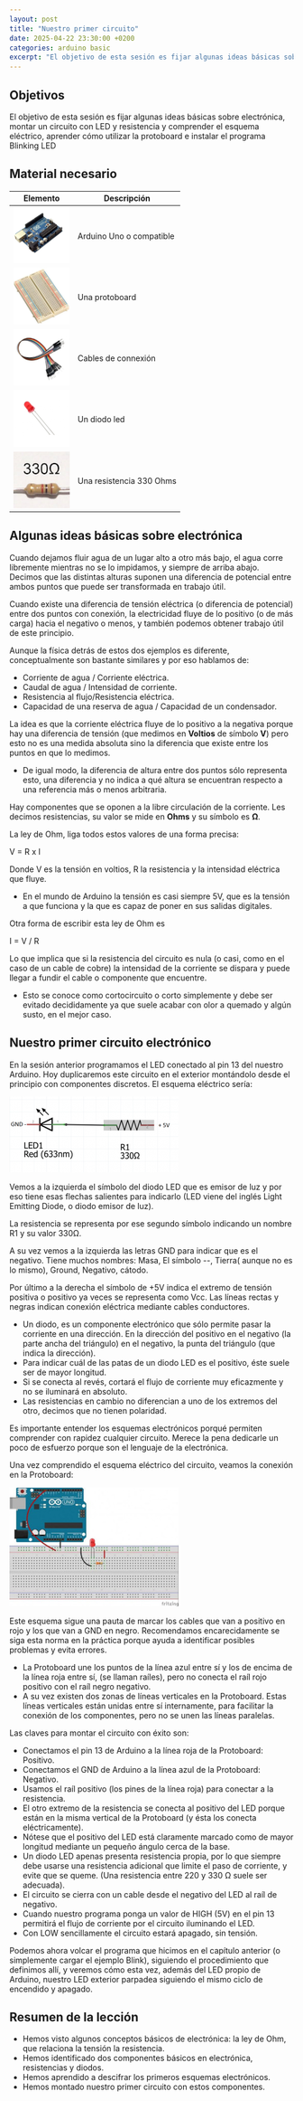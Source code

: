 ```yaml
---
layout: post
title: "Nuestro primer circuito"
date: 2025-04-22 23:30:00 +0200
categories: arduino basic
excerpt: "El objetivo de esta sesión es fijar algunas ideas básicas sobre electrónica, montar un circuito con LED y resistencia y comprender el esquema eléctrico, aprender cómo utilizar la protoboard e instalar el programa Blinking LED"
---
```


[img1]: /assets/images/ard/ard_02_01.png "Circuito"
[img2]: /assets/images/ard/ard_02_02.jpg "Esquema eléctrico"

## Objetivos

El objetivo de esta sesión es fijar algunas ideas básicas sobre electrónica, montar un circuito con LED y resistencia y comprender el esquema eléctrico, aprender cómo utilizar la protoboard e instalar el programa Blinking LED

## Material necesario

| Elemento | Descripción |
|----------|-------------|
| ![Arduino Uno](/assets/images/material/mat_unor3.png) | Arduino Uno o compatible |
| ![Protoboard](/assets/images/material/mat_protoboard.png) | Una protoboard |
| ![Cables](/assets/images/material/mat_cables.png) | Cables de connexión |
| ![LED](/assets/images/material/mat_led.png) | Un diodo led |
| ![Resistencia](/assets/images/material/mat_resis330.png) | Una resistencia 330 Ohms |

## Algunas ideas básicas sobre electrónica

Cuando dejamos fluir agua de un lugar alto a otro más bajo, el agua corre libremente mientras no se lo impidamos, y siempre de arriba abajo. Decimos que las distintas alturas suponen una diferencia de potencial entre ambos puntos que puede ser transformada en trabajo útil.

Cuando existe una diferencia de tensión eléctrica (o diferencia de potencial) entre dos puntos con conexión, la electricidad fluye de lo positivo (o de más carga) hacia el negativo o menos, y también podemos obtener trabajo útil de este principio.

Aunque la física detrás de estos dos ejemplos es diferente, conceptualmente son bastante similares y por eso hablamos de:

- Corriente de agua / Corriente eléctrica.
- Caudal de agua / Intensidad de corriente.
- Resistencia al flujo/Resistencia eléctrica.
- Capacidad de una reserva de agua / Capacidad de un condensador.

La idea es que la corriente eléctrica fluye de lo positivo a la negativa porque hay una diferencia de tensión (que medimos en **Voltios** de símbolo **V**) pero esto no es una medida absoluta sino la diferencia que existe entre los puntos en que lo medimos.

- De igual modo, la diferencia de altura entre dos puntos sólo representa esto, una diferencia y no indica a qué altura se encuentran respecto a una referencia más o menos arbitraria.

Hay componentes que se oponen a la libre circulación de la corriente. Les decimos resistencias, su valor se mide en **Ohms** y su símbolo es **Ω**.

La ley de Ohm, liga todos estos valores de una forma precisa:

V = R x I

Donde V es la tensión en voltios, R la resistencia y la intensidad eléctrica que fluye.

- En el mundo de Arduino la tensión es casi siempre 5V, que es la tensión a que funciona y la que es capaz de poner en sus salidas digitales.

Otra forma de escribir esta ley de Ohm es

I = V / R

Lo que implica que si la resistencia del circuito es nula (o casi, como en el caso de un cable de cobre) la intensidad de la corriente se dispara y puede llegar a fundir el cable o componente que encuentre.

- Esto se conoce como cortocircuito o corto simplemente y debe ser evitado decididamente ya que suele acabar con olor a quemado y algún susto, en el mejor caso.

## Nuestro primer circuito electrónico

En la sesión anterior programamos el LED conectado al pin 13 del nuestro Arduino. Hoy duplicaremos este circuito en el exterior montándolo desde el principio con componentes discretos. El esquema eléctrico sería:

![Esquema eléctrico][img1]

Vemos a la izquierda el símbolo del diodo LED que es emisor de luz y por eso tiene esas flechas salientes para indicarlo (LED viene del inglés Light Emitting Diode, o diodo emisor de luz).

La resistencia se representa por ese segundo símbolo indicando un nombre R1 y su valor 330Ω.

A su vez vemos a la izquierda las letras GND para indicar que es el negativo. Tiene muchos nombres: Masa, El símbolo --, Tierra( aunque no es lo mismo), Ground, Negativo, cátodo.

Por último a la derecha el símbolo de +5V indica el extremo de tensión positiva o positivo ya veces se representa como Vcc. Las líneas rectas y negras indican conexión eléctrica mediante cables conductores.

- Un diodo, es un componente electrónico que sólo permite pasar la corriente en una dirección. En la dirección del positivo en el negativo (la parte ancha del triángulo) en el negativo, la punta del triángulo (que indica la dirección).
- Para indicar cuál de las patas de un diodo LED es el positivo, éste suele ser de mayor longitud.
- Si se conecta al revés, cortará el flujo de corriente muy eficazmente y no se iluminará en absoluto.
- Las resistencias en cambio no diferencian a uno de los extremos del otro, decimos que no tienen polaridad.

Es importante entender los esquemas electrónicos porqué permiten comprender con rapidez cualquier circuito. Merece la pena dedicarle un poco de esfuerzo porque son el lenguaje de la electrónica.

Una vez comprendido el esquema eléctrico del circuito, veamos la conexión en la Protoboard:

![Protoboard][img2]

Este esquema sigue una pauta de marcar los cables que van a positivo en rojo y los que van a GND en negro. Recomendamos encarecidamente se siga esta norma en la práctica porque ayuda a identificar posibles problemas y evita errores.

- La Protoboard une los puntos de la línea azul entre sí y los de encima de la línea roja entre sí, (se llaman raíles), pero no conecta el raíl rojo positivo con el raíl negro negativo.
- A su vez existen dos zonas de líneas verticales en la Protoboard. Estas líneas verticales están unidas entre sí internamente, para facilitar la conexión de los componentes, pero no se unen las líneas paralelas.

Las claves para montar el circuito con éxito son:

- Conectamos el pin 13 de Arduino a la línea roja de la Protoboard: Positivo.
- Conectamos el GND de Arduino a la línea azul de la Protoboard: Negativo.
- Usamos el raíl positivo (los pines de la línea roja) para conectar a la resistencia.
- El otro extremo de la resistencia se conecta al positivo del LED porque están en la misma vertical de la Protoboard (y ésta los conecta eléctricamente).
- Nótese que el positivo del LED está claramente marcado como de mayor longitud mediante un pequeño ángulo cerca de la base.
- Un diodo LED apenas presenta resistencia propia, por lo que siempre debe usarse una resistencia adicional que limite el paso de corriente, y evite que se queme. (Una resistencia entre 220 y 330 Ω suele ser adecuada).
- El circuito se cierra con un cable desde el negativo del LED al raíl de negativo.
- Cuando nuestro programa ponga un valor de HIGH (5V) en el pin 13 permitirá el flujo de corriente por el circuito iluminando el LED.
- Con LOW sencillamente el circuito estará apagado, sin tensión.

Podemos ahora volcar el programa que hicimos en el capítulo anterior (o simplemente cargar el ejemplo Blink), siguiendo el procedimiento que definimos allí, y veremos cómo esta vez, además del LED propio de Arduino, nuestro LED exterior parpadea siguiendo el mismo ciclo de encendido y apagado.

## Resumen de la lección

- Hemos visto algunos conceptos básicos de electrónica: la ley de Ohm, que relaciona la tensión la resistencia.
- Hemos identificado dos componentes básicos en electrónica, resistencias y diodos.
- Hemos aprendido a descifrar los primeros esquemas electrónicos.
- Hemos montado nuestro primer circuito con estos componentes.
